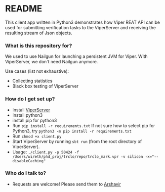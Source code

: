 # README #

This client app written in Python3 demonstrates how Viper REAT API can be used for submitting verification tasks to the ViperServer and receiving the resulting stream of Json objects. 

### What is this repository for? ###

We used to use Nailgun for launching a persistent JVM for Viper. With ViperServer, we don't need Nailgun anymore. 

Use cases (list not exhaustive): 

* Collecting statistics 
* Black box testing of ViperServer

### How do I get set up? ###

* Install [ViperServer](https://bitbucket.org/viperproject/viperserver)
* Install python3
* install pip for python3
* Run ```pip install -r requirements.txt```
    If not sure how to select pip for Python3, try ```python3 -m pip install -r requirements.txt```
* Run ```chmod +x client.py```
* Start ViperServer by running ```sbt run``` (from the root directory of ViperServer). 
* Usage: ```./client.py -p 50424 -f /Users/wi/eth/phd_proj/trclo/repo/trclo_mark.vpr -v silicon -x="--disableCaching"```

### Who do I talk to? ###

* Requests are welcome! Please send them to [Arshavir](ter-gabrielyan@inf.ethz.ch)